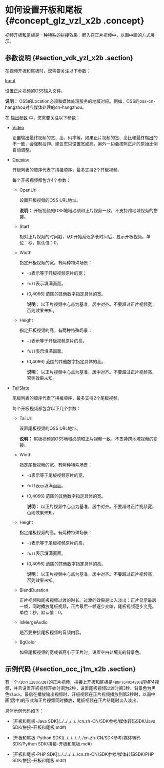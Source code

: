 # 如何设置开板和尾板 {#concept_glz_vzl_x2b .concept}

视频开板和尾板是一种特殊的拼接效果：嵌入在正片视频中，以画中画的方式展示。

## 参数说明 {#section_vdk_yzl_x2b .section}

在视频开板和尾板时，您需要关注以下参数：

[Input](../../../../../cn.zh-CN/API参考/附录/参数详情.md#)

设置正片视频的OSS输入文件。

**说明：** OSS的Location必须和媒体处理服务的地域对应。例如，OSS的oss-cn-hangzhou对应媒体处理的cn-hangzhou。

在 [输出参数](../../../../../cn.zh-CN/API参考/附录/参数详情.md#) 中，您需要关注以下参数：

-   [Video](../../../../../cn.zh-CN/API参考/附录/参数详情.md#)

    设置输出最终视频的宽、高、码率等。如果正片视频的宽、高比和最终输出的不一致，会强制拉伸。建议您只设置宽或高，另外一边会按照正片的原始比例自动调整。

-   [Opening](../../../../../cn.zh-CN/API参考/附录/参数详情.md#)

    开板列表的顺序代表了拼接顺序，最多支持2个开板视频。

    每个开板视频都包含4个参数：

    -   OpenUrl

        设置开板视频的OSS URL地址。

        **说明：** 开板视频的OSS地域必须和正片视频一致，不支持跨地域视频的拼接。

    -   Start

        相对正片视频的时间戳，从0开始延迟多长时间后，显示开板视频。单位：秒，默认值：0。

    -   Width

        指定开板视频的宽。有两种特殊场景：

        -   `-1`表示等于开板视频原片的宽；

        -   `full`表示填满画面。

        -   \(0,4096\] 范围的其他数字指定具体的宽。

            **说明：** 以正片视频中心点为基准，居中对齐。不要超过正片视频宽，否则效果未知。

    -   Height

        指定开板视频的高。有两种特殊场景：

        -   `-1`表示等于开板视频原片的高，

        -   `full`表示填满画面。

        -   \(0,4096\] 范围的其他数字指定具体的高。

            **说明：** 以正片视频中心点为基准，居中对齐。不要超过正片视频高，否则效果未知。

-   [TailSlate](../../../../../cn.zh-CN/API参考/附录/参数详情.md#)

    尾板列表的顺序代表了拼接顺序，最多支持2个尾板视频。

    每个开板视频都包含以下几个参数：

    -   TailUrl

        设置尾板视频的OSS URL地址。

        **说明：** 尾板视频的OSS地域必须和正片视频一致，不支持跨地域视频的拼接。

    -   Width

        指定尾板视频的宽。有两种特殊场景：

        -   `-1`表示等于尾板视频原片的宽，

        -   `full`表示填满画面。

        -   \(0,4096\] 范围的其他数字指定具体的宽。

            **说明：** 以正片视频中心点为基准，居中对齐。不要超过正片视频宽，否则效果未知。

    -   Height

        指定尾板视频的高。有两种特殊场景：

        -   `-1`表示等于尾板视频原片的高，

        -   `full`表示填满画面。

        -   \(0,4096\] 范围的其他数字指定具体的高。

            **说明：** 以正片视频中心点为基准，居中对齐。不要超过正片视频高，否则效果未知。

    -   BlendDuration

        正片视频和尾板视频过渡的时长。过渡的效果是淡入淡出：正片显示最后一帧，同时播放尾板视频，正片最后一帧逐步变暗，尾板视频逐步变亮。单位：秒，默认值：0。

    -   IsMergeAudio

        是否要拼接尾板视频的音频内容。

    -   BgColor

        如果尾板视频的宽或者高小于正片时，设置空白处填充的背景色。


## 示例代码 {#section_occ_j1m_x2b .section}

有一个`720P(1280x720)`的正片视频，拼接上开板和尾板是`480P(640x480)`的MP4视频，并且设置开板视频开始时间为2秒，设置尾板视频过渡时间3秒、背景色为黑色`Black`。最后在播放输出视频时，开板视频在正片视频播放到第2秒时，以画中画\(居中\)的形式和正片视频同时播放，尾板视频在正片结尾时淡入淡出。

具体示例代码如下：

-   [开板和尾板-Java SDK](../../../../../cn.zh-CN/SDK参考/媒体转码SDK/Java SDK/拼接-开板和尾板.md#)

-   [开板和尾板-Python SDK](../../../../../cn.zh-CN/SDK参考/媒体转码SDK/Python SDK/拼接-开板和尾板.md#)

-   [开板和尾板-PHP SDK](../../../../../cn.zh-CN/SDK参考/媒体转码SDK/PHP SDK/拼接-开板和尾板.md#)


